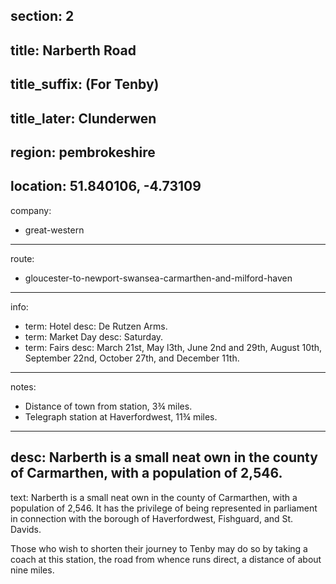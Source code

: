 section: 2
----
title: Narberth Road
----
title_suffix: (For Tenby)
----
title_later: Clunderwen
----
region: pembrokeshire
----
location: 51.840106, -4.73109
----
company:
- great-western
----
route:
- gloucester-to-newport-swansea-carmarthen-and-milford-haven
----
info:
- term: Hotel
  desc: De Rutzen Arms.
- term: Market Day
  desc: Saturday.
- term: Fairs
  desc: March 21st, May l3th, June 2nd and 29th, August 10th, September 22nd, October 27th, and December 11th.
----
notes:
- Distance of town from station, 3¾ miles.
- Telegraph station at Haverfordwest, 11¾ miles.
----
desc: Narberth is a small neat own in the county of Carmarthen, with a population of 2,546.
----
text: Narberth is a small neat own in the county of Carmarthen, with a population of 2,546. It has the privilege of being represented in parliament in connection with the borough of Haverfordwest, Fishguard, and St. Davids.

Those who wish to shorten their journey to Tenby may do so by taking a coach at this station, the road from whence runs direct, a distance of about nine miles.

